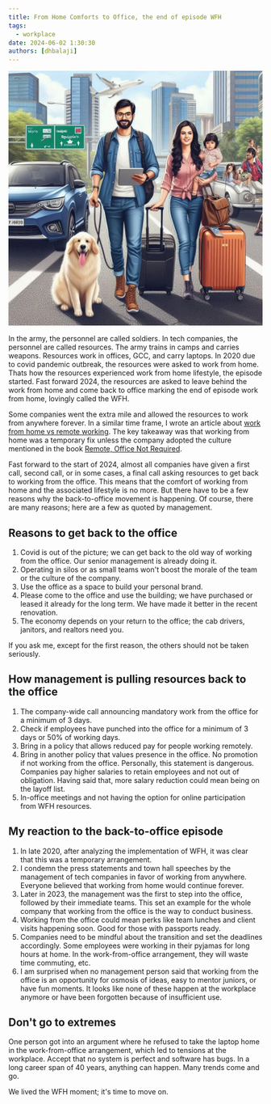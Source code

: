 ```yaml
---
title: From Home Comforts to Office, the end of episode WFH
tags:
  - workplace
date: 2024-06-02 1:30:30
authors: [dhbalaji]
---
```


<head>
  <meta charSet="utf-8" />
  <meta property="og:title" content="Resources get back to office 2024, the end of episode WFH" />
  <meta property="og:image" content="/img/2024/coming-back-to-city-for-work.webp" />
  <meta property="og:url" content="http://dhbalaji.dev/blog/2024/resources-come-back-to-office-episode" />
  <meta property="og:description" content="Discover the evolving dynamics of work as tech companies call their resources back to the office. Unpack the reasons behind the return, management strategies, and personal reflections on this shift. Dive into the debate on whether this transition is a step forward or a step back in the modern work landscape." />
  <meta property="og:type " content="article" />

  <meta name="twitter:title" content="From Home Comforts to Office, the end of episode WFH" />
  <meta name="twitter:image" content="/img/2024/coming-back-to-city-for-work.webp" />
  <meta name="twitter:description" content="Discover the evolving dynamics of work as tech companies call their resources back to the office. Unpack the reasons behind the return, management strategies, and personal reflections on this shift. Dive into the debate on whether this transition is a step forward or a step back in the modern work landscape." />
</head>

![](../assets/2024/coming-back-to-city-for-work.webp)

In the army, the personnel are called soldiers. In tech companies, the personnel are called resources. The army trains in camps and carries weapons. Resources work in offices, GCC, and carry laptops. In 2020 due to covid pandemic outbreak, the resources were asked to work from home. Thats how the resources experienced work from home lifestyle, the episode started. Fast forward 2024, the resources are asked to leave behind the work from home and come back to office marking the end of episode work from home, lovingly called the WFH.

Some companies went the extra mile and allowed the resources to work from anywhere forever. In a similar time frame, I wrote an article about [work from home vs remote working](https://dhbalaji.dev/blog/WFH-vs-Remote-working#what-is-the-difference-between-wfh-and-remote-working). The key takeaway was that working from home was a temporary fix unless the company adopted the culture mentioned in the book [Remote, Office Not Required](https://readingraphics.com/book-summary-remote-office-not-required/).

Fast forward to the start of 2024, almost all companies have given a first call, second call, or in some cases, a final call asking resources to get back to working from the office. This means that the comfort of working from home and the associated lifestyle is no more. But there have to be a few reasons why the back-to-office movement is happening. Of course, there are many reasons; here are a few as quoted by management.

## Reasons to get back to the office

1. Covid is out of the picture; we can get back to the old way of working from the office. Our senior management is already doing it.
2. Operating in silos or as small teams won't boost the morale of the team or the culture of the company.
3. Use the office as a space to build your personal brand.
4. Please come to the office and use the building; we have purchased or leased it already for the long term. We have made it better in the recent renovation.
5. The economy depends on your return to the office; the cab drivers, janitors, and realtors need you.

If you ask me, except for the first reason, the others should not be taken seriously.

## How management is pulling resources back to the office

1. The company-wide call announcing mandatory work from the office for a minimum of 3 days.
2. Check if employees have punched into the office for a minimum of 3 days or 50% of working days.
3. Bring in a policy that allows reduced pay for people working remotely.
4. Bring in another policy that values presence in the office. No promotion if not working from the office. Personally, this statement is dangerous. Companies pay higher salaries to retain employees and not out of obligation. Having said that, more salary reduction could mean being on the layoff list.
5. In-office meetings and not having the option for online participation from WFH resources.

## My reaction to the back-to-office episode

1. In late 2020, after analyzing the implementation of WFH, it was clear that this was a temporary arrangement.
2. I condemn the press statements and town hall speeches by the management of tech companies in favor of working from anywhere. Everyone believed that working from home would continue forever.
3. Later in 2023, the management was the first to step into the office, followed by their immediate teams. This set an example for the whole company that working from the office is the way to conduct business.
4. Working from the office could mean perks like team lunches and client visits happening soon. Good for those with passports ready.
5. Companies need to be mindful about the transition and set the deadlines accordingly. Some employees were working in their pyjamas for long hours at home. In the work-from-office arrangement, they will waste time commuting, etc.
6. I am surprised when no management person said that working from the office is an opportunity for osmosis of ideas, easy to mentor juniors, or have fun moments. It looks like none of these happen at the workplace anymore or have been forgotten because of insufficient use.

## Don't go to extremes

One person got into an argument where he refused to take the laptop home in the work-from-office arrangement, which led to tensions at the workplace. Accept that no system is perfect and software has bugs. In a long career span of 40 years, anything can happen. Many trends come and go.

We lived the WFH moment; it's time to move on.
